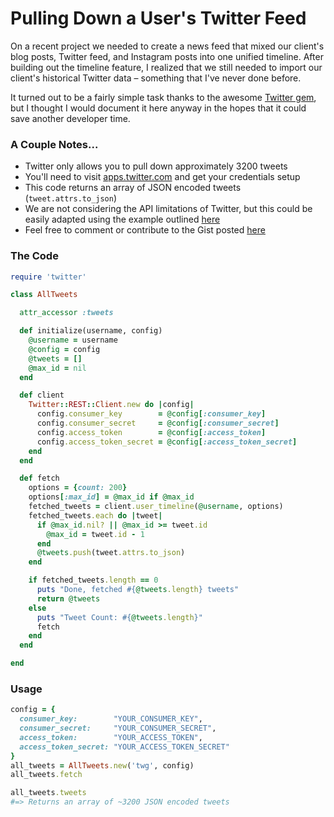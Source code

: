 # Pulling Down a User's Twitter Feed

On a recent project we needed to create a news feed that mixed our client's blog posts, Twitter feed, and Instagram posts into one unified timeline. After building out the timeline feature, I realized that we still needed to import our client's historical Twitter data – something that I've never done before.

It turned out to be a fairly simple task thanks to the awesome [Twitter gem](https://github.com/sferik/twitter), but I thought I would document it here anyway in the hopes that it could save another developer time.

### A Couple Notes...

* Twitter only allows you to pull down approximately 3200 tweets
* You'll need to visit [apps.twitter.com](https://apps.twitter.com/) and get your credentials setup
* This code returns an array of JSON encoded tweets (`tweet.attrs.to_json`) 
* We are not considering the API limitations of Twitter, but this could be easily adapted using the example outlined [here](https://github.com/sferik/twitter/blob/master/examples/RateLimiting.md)
* Feel free to comment or contribute to the Gist posted [here](https://gist.github.com/Emerson/c7d1638c2525464d3275)

### The Code

```ruby
require 'twitter'

class AllTweets

  attr_accessor :tweets

  def initialize(username, config)
    @username = username
    @config = config
    @tweets = []
    @max_id = nil
  end

  def client
    Twitter::REST::Client.new do |config|
      config.consumer_key        = @config[:consumer_key]
      config.consumer_secret     = @config[:consumer_secret]
      config.access_token        = @config[:access_token]
      config.access_token_secret = @config[:access_token_secret]
    end
  end

  def fetch
    options = {count: 200}
    options[:max_id] = @max_id if @max_id
    fetched_tweets = client.user_timeline(@username, options)
    fetched_tweets.each do |tweet|
      if @max_id.nil? || @max_id >= tweet.id
        @max_id = tweet.id - 1
      end
      @tweets.push(tweet.attrs.to_json)
    end

    if fetched_tweets.length == 0
      puts "Done, fetched #{@tweets.length} tweets"
      return @tweets
    else
      puts "Tweet Count: #{@tweets.length}"
      fetch
    end
  end

end
```

### Usage

```ruby
config = {
  consumer_key:        "YOUR_CONSUMER_KEY",
  consumer_secret:     "YOUR_CONSUMER_SECRET",
  access_token:        "YOUR_ACCESS_TOKEN",
  access_token_secret: "YOUR_ACCESS_TOKEN_SECRET"
}
all_tweets = AllTweets.new('twg', config)
all_tweets.fetch

all_tweets.tweets
#=> Returns an array of ~3200 JSON encoded tweets
```